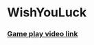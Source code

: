 # WishYouLuck
<h3><a href="https://www.youtube.com/watch?v=umpVGnn1884" target="_blank">Game play video link</a></h3>
